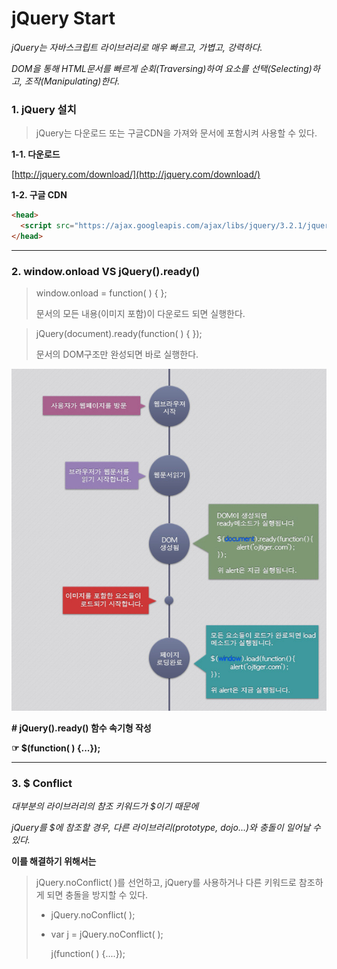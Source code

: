 # jQuery Start

*jQuery는 자바스크립트 라이브러리로 매우 빠르고, 가볍고, 강력하다.*

*DOM을 통해 HTML문서를 빠르게 순회(Traversing)하여 요소를 선택(Selecting)하고, 조작(Manipulating)한다.*



### 1. jQuery 설치

> jQuery는 다운로드 또는 구글CDN을 가져와 문서에 포함시켜 사용할 수 있다.

**1-1. 다운로드**

[http://jquery.com/download/](http://jquery.com/download/)

**1-2. 구글 CDN**

```html
<head>
  <script src="https://ajax.googleapis.com/ajax/libs/jquery/3.2.1/jquery.min.js"></script>
</head>
```
---

### 2. window.onload VS jQuery().ready()

> window.onload = function( ) { };
>
> 문서의 모든 내용(이미지 포함)이 다운로드 되면 실행한다.



> jQuery(document).ready(function( ) { });
>
> 문서의 DOM구조만 완성되면 바로 실행한다.



![ready](./images/ready.jpg)



**# jQuery().ready() 함수 속기형 작성**

 **☞ $(function( ) {...});**

---

### 3. $ Conflict

*대부분의 라이브러리의 참조 키워드가 $이기 때문에*

*jQuery를 $에 참조할 경우, 다른 라이브러리(prototype, dojo...)와 충돌이 일어날 수 있다.*



**이를 해결하기 위해서는**

> jQuery.noConflict( )를 선언하고, jQuery를 사용하거나 다른 키워드로 참조하게 되면 충돌을 방지할 수 있다.
>
> * jQuery.noConflict( );
>
>
> * var j = jQuery.noConflict( );
>
>   j(function( ) {....});